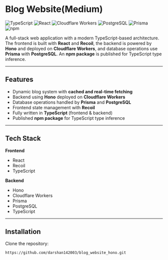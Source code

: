 # Blog Website(Medium)

![TypeScript](https://img.shields.io/badge/TypeScript-3178C6?logo=typescript&logoColor=white)
![React](https://img.shields.io/badge/React-20232A?logo=react&logoColor=61DAFB)
![Cloudflare Workers](https://img.shields.io/badge/Cloudflare-FF7300?logo=cloudflare&logoColor=white)
![PostgreSQL](https://img.shields.io/badge/PostgreSQL-316192?logo=postgresql&logoColor=white)
![Prisma](https://img.shields.io/badge/Prisma-0C344B?logo=prisma&logoColor=white)
![npm](https://img.shields.io/badge/npm-CB3837?logo=npm&logoColor=white)

A full-stack web application with a modern TypeScript-based architecture. The frontend is built with **React** and **Recoil**, the backend is powered by **Hono** and deployed on **Cloudflare Workers**, and database operations use **Prisma** with **PostgreSQL**. An **npm package** is published for TypeScript type inference.

---

## Features

- Dynamic blog system with **cached and real-time fetching**
- Backend using **Hono** deployed on **Cloudflare Workers**
- Database operations handled by **Prisma** and **PostgreSQL**
- Frontend state management with **Recoil**
- Fully written in **TypeScript** (frontend & backend)
- Published **npm package** for TypeScript type inference

---

## Tech Stack

**Frontend**  
- React  
- Recoil  
- TypeScript  

**Backend**  
- Hono  
- Cloudflare Workers  
- Prisma  
- PostgreSQL  
- TypeScript  

---

## Installation

Clone the repository:

```bash
https://github.com/darshan142003/blog_website_hono.git


